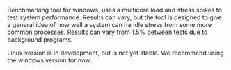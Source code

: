 Benchmarking tool for windows, uses a multicore load and stress spikes to test system performance.
Results can vary, but the tool is designed to give a general idea of how well a system can handle stress from some more common processes.
Results can vary from 1.5% between tests due to background programs.

Linux version is in development, but is not yet stable. We recommend using the windows version for now.
```